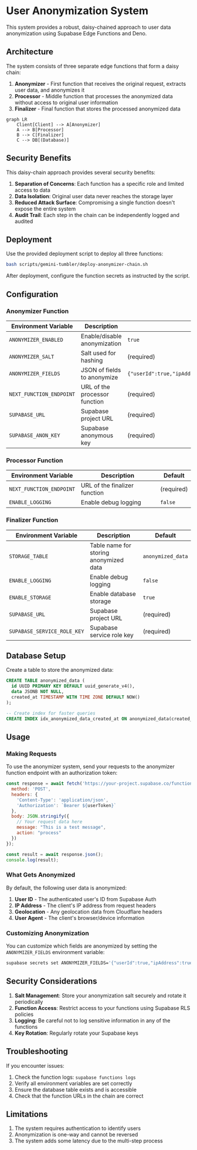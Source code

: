 # User Anonymization System

This system provides a robust, daisy-chained approach to user data anonymization using Supabase Edge Functions and Deno.

## Architecture

The system consists of three separate edge functions that form a daisy chain:

1. **Anonymizer** - First function that receives the original request, extracts user data, and anonymizes it
2. **Processor** - Middle function that processes the anonymized data without access to original user information
3. **Finalizer** - Final function that stores the processed anonymized data

```mermaid
graph LR
    Client[Client] --> A[Anonymizer]
    A --> B[Processor]
    B --> C[Finalizer]
    C --> DB[(Database)]
```

## Security Benefits

This daisy-chain approach provides several security benefits:

1. **Separation of Concerns**: Each function has a specific role and limited access to data
2. **Data Isolation**: Original user data never reaches the storage layer
3. **Reduced Attack Surface**: Compromising a single function doesn't expose the entire system
4. **Audit Trail**: Each step in the chain can be independently logged and audited

## Deployment

Use the provided deployment script to deploy all three functions:

```bash
bash scripts/gemini-tumbler/deploy-anonymizer-chain.sh
```

After deployment, configure the function secrets as instructed by the script.

## Configuration

### Anonymizer Function

| Environment Variable | Description | Default |
|----------------------|-------------|---------|
| `ANONYMIZER_ENABLED` | Enable/disable anonymization | `true` |
| `ANONYMIZER_SALT` | Salt used for hashing | (required) |
| `ANONYMIZER_FIELDS` | JSON of fields to anonymize | `{"userId":true,"ipAddress":true,"geolocation":true,"userAgent":true}` |
| `NEXT_FUNCTION_ENDPOINT` | URL of the processor function | (required) |
| `SUPABASE_URL` | Supabase project URL | (required) |
| `SUPABASE_ANON_KEY` | Supabase anonymous key | (required) |

### Processor Function

| Environment Variable | Description | Default |
|----------------------|-------------|---------|
| `NEXT_FUNCTION_ENDPOINT` | URL of the finalizer function | (required) |
| `ENABLE_LOGGING` | Enable debug logging | `false` |

### Finalizer Function

| Environment Variable | Description | Default |
|----------------------|-------------|---------|
| `STORAGE_TABLE` | Table name for storing anonymized data | `anonymized_data` |
| `ENABLE_LOGGING` | Enable debug logging | `false` |
| `ENABLE_STORAGE` | Enable database storage | `true` |
| `SUPABASE_URL` | Supabase project URL | (required) |
| `SUPABASE_SERVICE_ROLE_KEY` | Supabase service role key | (required) |

## Database Setup

Create a table to store the anonymized data:

```sql
CREATE TABLE anonymized_data (
  id UUID PRIMARY KEY DEFAULT uuid_generate_v4(),
  data JSONB NOT NULL,
  created_at TIMESTAMP WITH TIME ZONE DEFAULT NOW()
);

-- Create index for faster queries
CREATE INDEX idx_anonymized_data_created_at ON anonymized_data(created_at);
```

## Usage

### Making Requests

To use the anonymizer system, send your requests to the anonymizer function endpoint with an authorization token:

```javascript
const response = await fetch('https://your-project.supabase.co/functions/v1/anonymizer', {
  method: 'POST',
  headers: {
    'Content-Type': 'application/json',
    'Authorization': `Bearer ${userToken}`
  },
  body: JSON.stringify({
    // Your request data here
    message: "This is a test message",
    action: "process"
  })
});

const result = await response.json();
console.log(result);
```

### What Gets Anonymized

By default, the following user data is anonymized:

1. **User ID** - The authenticated user's ID from Supabase Auth
2. **IP Address** - The client's IP address from request headers
3. **Geolocation** - Any geolocation data from Cloudflare headers
4. **User Agent** - The client's browser/device information

### Customizing Anonymization

You can customize which fields are anonymized by setting the `ANONYMIZER_FIELDS` environment variable:

```bash
supabase secrets set ANONYMIZER_FIELDS='{"userId":true,"ipAddress":true,"geolocation":false,"userAgent":false}' --env anonymizer
```

## Security Considerations

1. **Salt Management**: Store your anonymization salt securely and rotate it periodically
2. **Function Access**: Restrict access to your functions using Supabase RLS policies
3. **Logging**: Be careful not to log sensitive information in any of the functions
4. **Key Rotation**: Regularly rotate your Supabase keys

## Troubleshooting

If you encounter issues:

1. Check the function logs: `supabase functions logs`
2. Verify all environment variables are set correctly
3. Ensure the database table exists and is accessible
4. Check that the function URLs in the chain are correct

## Limitations

1. The system requires authentication to identify users
2. Anonymization is one-way and cannot be reversed
3. The system adds some latency due to the multi-step process